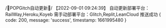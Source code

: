 /📲POPGitch自动更新📲/ 【2022-09-01 09:24:39】 自动更新部署平台：RailWay,Heroku,Koyeb 需手动部署平台：Glitch,Replit,LeanCloud 
推送成功
{ code: 200, message: 'success', timestamp: 1661995480 }
